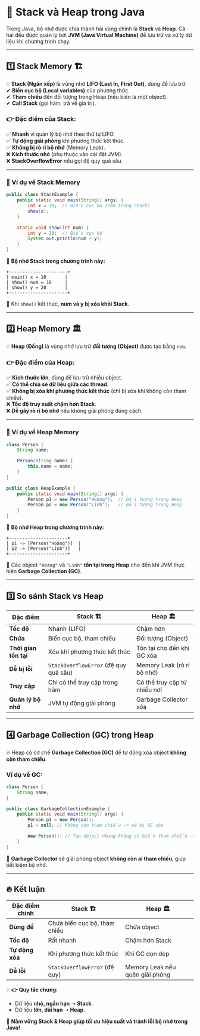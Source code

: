 # **📌 Stack và Heap trong Java**  

Trong Java, bộ nhớ được chia thành hai vùng chính là **Stack** và **Heap**. Cả hai đều được quản lý bởi **JVM (Java Virtual Machine)** để lưu trữ và xử lý dữ liệu khi chương trình chạy.  

---

## **1️⃣ Stack Memory** 🏗️  
💡 **Stack (Ngăn xếp)** là vùng nhớ **LIFO (Last In, First Out)**, dùng để lưu trữ:  
✔ **Biến cục bộ (Local variables)** của phương thức.  
✔ **Tham chiếu** đến đối tượng trong Heap (nếu biến là một object).  
✔ **Call Stack** (gọi hàm, trả về giá trị).  

### **👉 Đặc điểm của Stack:**  
✅ **Nhanh** vì quản lý bộ nhớ theo thứ tự LIFO.  
✅ **Tự động giải phóng** khi phương thức kết thúc.  
✅ **Không bị rò rỉ bộ nhớ** (Memory Leak).  
❌ **Kích thước nhỏ** (phụ thuộc vào cài đặt JVM).  
❌ **StackOverflowError** nếu gọi đệ quy quá sâu.  

---

### **📌 Ví dụ về Stack Memory**  
```java
public class StackExample {
    public static void main(String[] args) {
        int x = 10;  // Biến cục bộ (nằm trong Stack)
        show(x);
    }

    static void show(int num) {
        int y = 20;  // Biến cục bộ
        System.out.println(num + y);
    }
}
```
📌 **Bộ nhớ Stack trong chương trình này:**  
```
+----------------------+
| main() x = 10       |
| show() num = 10     |
| show() y = 20       |
+----------------------+
```
🔹 Khi `show()` kết thúc, **num và y bị xóa khỏi Stack**.

---

## **2️⃣ Heap Memory** 🏛️  
💡 **Heap (Đống)** là vùng nhớ lưu trữ **đối tượng (Object)** được tạo bằng `new`.  

### **👉 Đặc điểm của Heap:**  
✅ **Kích thước lớn**, dùng để lưu trữ nhiều object.  
✅ **Có thể chia sẻ dữ liệu giữa các thread**.  
✅ **Không bị xóa khi phương thức kết thúc** (chỉ bị xóa khi không còn tham chiếu).  
❌ **Tốc độ truy xuất chậm hơn Stack**.  
❌ **Dễ gây rò rỉ bộ nhớ** nếu không giải phóng đúng cách.  

---

### **📌 Ví dụ về Heap Memory**  
```java
class Person {
    String name;

    Person(String name) {
        this.name = name;
    }
}

public class HeapExample {
    public static void main(String[] args) {
        Person p1 = new Person("Hoàng");  // Đối tượng trong Heap
        Person p2 = new Person("Linh");   // Đối tượng trong Heap
    }
}
```
📌 **Bộ nhớ Heap trong chương trình này:**  
```
+----------------------+
| p1 -> [Person("Hoàng")]  |
| p2 -> [Person("Linh")]   |
+----------------------+
```
🔹 Các object `"Hoàng"` và `"Linh"` **tồn tại trong Heap** cho đến khi JVM thực hiện **Garbage Collection (GC)**.

---

## **3️⃣ So sánh Stack vs Heap**  

| **Đặc điểm**     | **Stack** 🏗️  | **Heap** 🏛️  |
|----------------|--------------|-------------|
| **Tốc độ**  | Nhanh (LIFO) | Chậm hơn |
| **Chứa**  | Biến cục bộ, tham chiếu | Đối tượng (Object) |
| **Thời gian tồn tại**  | Xóa khi phương thức kết thúc | Tồn tại cho đến khi GC xóa |
| **Dễ bị lỗi**  | `StackOverflowError` (đệ quy quá sâu) | Memory Leak (rò rỉ bộ nhớ) |
| **Truy cập**  | Chỉ có thể truy cập trong hàm | Có thể truy cập từ nhiều nơi |
| **Quản lý bộ nhớ** | JVM tự động giải phóng | Garbage Collector xóa |

---

## **4️⃣ Garbage Collection (GC) trong Heap**  
🔥 Heap có cơ chế **Garbage Collection (GC)** để tự động xóa object **không còn tham chiếu**.  

### **Ví dụ về GC:**
```java
class Person {
    String name;
}

public class GarbageCollectionExample {
    public static void main(String[] args) {
        Person p1 = new Person();
        p1 = null; // Không còn tham chiếu -> sẽ bị GC xóa

        new Person(); // Tạo object nhưng không có biến tham chiếu -> bị GC xóa ngay
    }
}
```
🔹 **Garbage Collector** sẽ giải phóng object **không còn ai tham chiếu**, giúp tiết kiệm bộ nhớ.

---

## **🔥 Kết luận**
| **Đặc điểm chính** | **Stack** 🏗️ | **Heap** 🏛️ |
|----------------|--------------|-------------|
| **Dùng để**  | Chứa biến cục bộ, tham chiếu | Chứa object |
| **Tốc độ**  | Rất nhanh | Chậm hơn Stack |
| **Tự động xóa** | Khi phương thức kết thúc | Khi GC dọn dẹp |
| **Dễ lỗi** | `StackOverflowError` (đệ quy) | Memory Leak nếu quên giải phóng |

💡 **👉 Quy tắc chung:**  
- Dữ liệu **nhỏ, ngắn hạn** ➝ **Stack**.  
- Dữ liệu **lớn, dài hạn** ➝ **Heap**.  

🚀 **Nắm vững Stack & Heap giúp tối ưu hiệu suất và tránh lỗi bộ nhớ trong Java!**